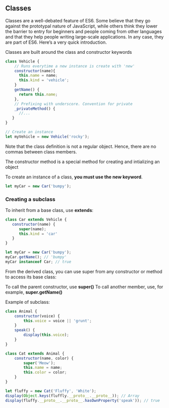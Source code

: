 ## Classes
Classes are a well-debated feature of ES6. Some believe that they go against the prototypal nature of JavaScript, while others think they lower the barrier to entry for beginners and people coming from other languages and that they help people writing large-scale applications. In any case, they are part of ES6. Here’s a very quick introduction.

Classes are built around the class and constructor keywords
```js
class Vehicle {
	// Runs everytime a new instance is create with 'new'
   	constructor(name){ 
      this.name = name;
      this.kind = 'vehicle';
   	}
   	getName() {
      return this.name;
   	},
   	// Prefixing with underscore. Convention for private
   	_privateMethod() { 
      //...
   }
}

// Create an instance
let myVehicle = new Vehicle('rocky');
```

Note that the class definition is not a regular object. Hence, there are no commas between class members.


The constructor method is a special method for creating and intializing an object

To create an instance of a class, **you must use the new keyword**.
 
 ```js
let myCar = new Car('bumpy');
```

### Creating a subclass
To inherit from a base class, use **extends**:

```js
class Car extends Vehicle {
   constructor(name) {
      super(name);
      this.kind = 'car'
   }
}

let myCar = new Car('bumpy');
myCar.getName(); // 'bumpy'
myCar instanceof Car; // true
```

From the derived class, you can use super from any constructor or method to access its base class:

To call the parent constructor, use **super()**
To call another member, use, for example, **super.getName()**

Example of subclass:
```js
class Animal {
	constructor(voice) {
		this.voice = voice || 'grunt';
	}
	speak() {
		display(this.voice);
	}
}

class Cat extends Animal {
	constructor(name, color) {
		super('Meow');
		this.name = name;
		this.color = color;
	}
}

let fluffy = new Cat('Fluffy', 'White');
display(Object.keys(fluffly.__proto__.__proto__)); // Array
display(fluffy.__proto__.__proto__.hasOwnProperty('speak')); // true
```
